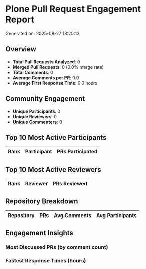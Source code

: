 # Plone Pull Request Engagement Report

Generated on: 2025-08-27 18:20:13

## Overview

- **Total Pull Requests Analyzed**: 0
- **Merged Pull Requests**: 0 (0.0% merge rate)
- **Total Comments**: 0
- **Average Comments per PR**: 0.0
- **Average First Response Time**: 0.0 hours

## Community Engagement

- **Unique Participants**: 0
- **Unique Reviewers**: 0
- **Unique Commenters**: 0

## Top 10 Most Active Participants

| Rank | Participant | PRs Participated |
|------|-------------|------------------|

## Top 10 Most Active Reviewers

| Rank | Reviewer | PRs Reviewed |
|------|----------|--------------|

## Repository Breakdown

| Repository | PRs | Avg Comments | Avg Participants |
|------------|-----|-------------|------------------|


## Engagement Insights

### Most Discussed PRs (by comment count)

### Fastest Response Times (hours)
